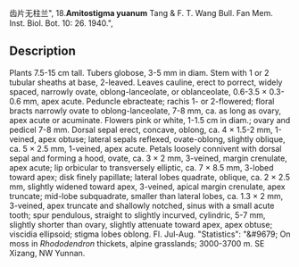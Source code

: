 齿片无柱兰",
18.**Amitostigma yuanum** Tang & F. T. Wang Bull. Fan Mem. Inst. Biol. Bot. 10: 26. 1940.",

## Description
Plants 7.5-15 cm tall. Tubers globose, 3-5 mm in diam. Stem with 1 or 2 tubular sheaths at base, 2-leaved. Leaves cauline, erect to porrect, widely spaced, narrowly ovate, oblong-lanceolate, or oblanceolate, 0.6-3.5 × 0.3-0.6 mm, apex acute. Peduncle ebracteate; rachis 1- or 2-flowered; floral bracts narrowly ovate to oblong-lanceolate, 7-8 mm, ca. as long as ovary, apex acute or acuminate. Flowers pink or white, 1-1.5 cm in diam.; ovary and pedicel 7-8 mm. Dorsal sepal erect, concave, oblong, ca. 4 × 1.5-2 mm, 1-veined, apex obtuse; lateral sepals reflexed, ovate-oblong, slightly oblique, ca. 5 × 2.5 mm, 1-veined, apex acute. Petals loosely connivent with dorsal sepal and forming a hood, ovate, ca. 3 × 2 mm, 3-veined, margin crenulate, apex acute; lip orbicular to transversely elliptic, ca. 7 × 8.5 mm, 3-lobed toward apex; disk finely papillate; lateral lobes quadrate, oblique, ca. 2 × 2.5 mm, slightly widened toward apex, 3-veined, apical margin crenulate, apex truncate; mid-lobe subquadrate, smaller than lateral lobes, ca. 1.3 × 2 mm, 3-veined, apex truncate and shallowly notched, sinus with a small acute tooth; spur pendulous, straight to slightly incurved, cylindric, 5-7 mm, slightly shorter than ovary, slightly attenuate toward apex, apex obtuse; viscidia ellipsoid; stigma lobes oblong. Fl. Jul-Aug.
  "Statistics": "&amp;#9679; On moss in *Rhododendron* thickets, alpine grasslands; 3000-3700 m. SE Xizang, NW Yunnan.
